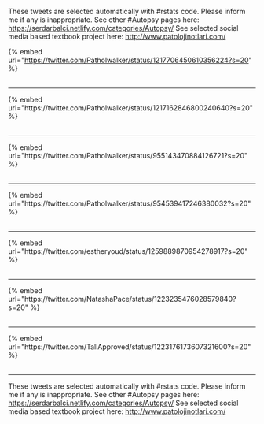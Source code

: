 

These tweets are selected automatically with #rstats code. Please inform me if any is inappropriate.
See other #Autopsy pages here: https://serdarbalci.netlify.com/categories/Autopsy/ 
See selected social media based textbook project here: http://www.patolojinotlari.com/

{% embed url="https://twitter.com/Patholwalker/status/1217706450610356224?s=20" %}<br>
<br>
<hr>
{% embed url="https://twitter.com/Patholwalker/status/1217162846800240640?s=20" %}<br>
<br>
<hr>
{% embed url="https://twitter.com/Patholwalker/status/955143470884126721?s=20" %}<br>
<br>
<hr>
{% embed url="https://twitter.com/Patholwalker/status/954539417246380032?s=20" %}<br>
<br>
<hr>
{% embed url="https://twitter.com/estheryoud/status/1259889870954278917?s=20" %}<br>
<br>
<hr>
{% embed url="https://twitter.com/NatashaPace/status/1223235476028579840?s=20" %}<br>
<br>
<hr>
{% embed url="https://twitter.com/TallApproved/status/1223176173607321600?s=20" %}<br>
<br>
<hr>


These tweets are selected automatically with #rstats code. Please inform me if any is inappropriate.
See other #Autopsy pages here: https://serdarbalci.netlify.com/categories/Autopsy/ 
See selected social media based textbook project here: http://www.patolojinotlari.com/
